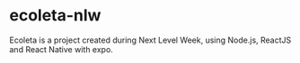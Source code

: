 # ecoleta-nlw
Ecoleta is a project created during Next Level Week, using Node.js, ReactJS and React Native with expo.
